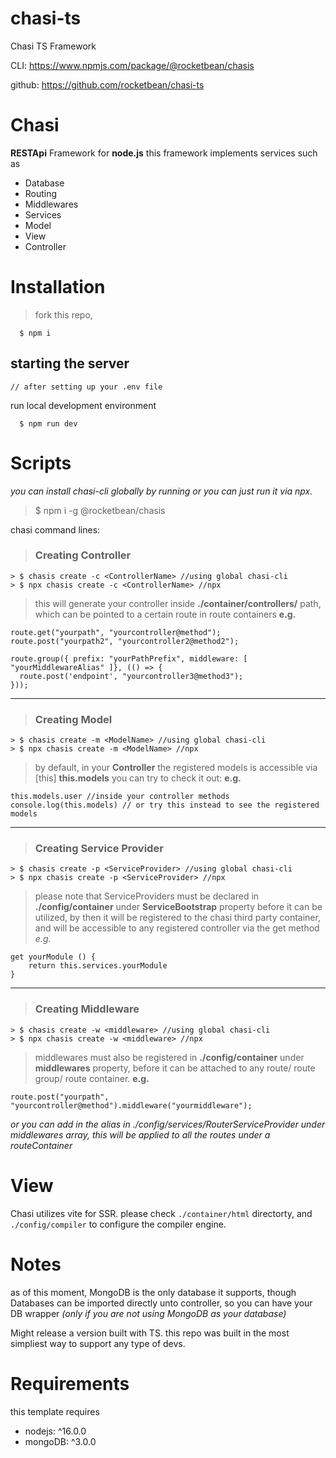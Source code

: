 # chasi-ts
Chasi TS Framework

CLI: https://www.npmjs.com/package/@rocketbean/chasis

github: https://github.com/rocketbean/chasi-ts

# Chasi
**RESTApi** Framework for **node.js**
this framework implements services such as
- Database
- Routing
- Middlewares
- Services
- Model
- View
- Controller

# Installation
  > fork this repo,
  ```
    $ npm i
  ```
## starting the server
    // after setting up your .env file 
run local development environment
```
  $ npm run dev
```
# Scripts


 *you can install chasi-cli globally by running or you can just run it via npx.*
 > $ npm i -g @rocketbean/chasis

chasi command lines: 

> ### Creating Controller
```
> $ chasis create -c <ControllerName> //using global chasi-cli
> $ npx chasis create -c <ControllerName> //npx
```
  > this will generate your controller inside **./container/controllers/** path, 
  which can be pointed to a certain route in route containers
  **e.g.**  
  ```
route.get("yourpath", "yourcontroller@method");
route.post("yourpath2", "yourcontroller2@method2");

route.group({ prefix: "yourPathPrefix", middleware: [ "yourMiddlewareAlias" ]}, (() => {
    route.post('endpoint', "yourcontroller3@method3");
}));
  ```
<hr/>

> ### Creating  Model
  
```
> $ chasis create -m <ModelName> //using global chasi-cli
> $ npx chasis create -m <ModelName> //npx
```

  > by default, in your **Controller** the registered models is accessible via [this] **this.models**
   you can try to check it out:
  **e.g.**
 ```
this.models.user //inside your controller methods
console.log(this.models) // or try this instead to see the registered models
 ```
 <hr/>
 
  > ### Creating Service Provider
  
```
> $ chasis create -p <ServiceProvider> //using global chasi-cli
> $ npx chasis create -p <ServiceProvider> //npx
```
  > please note that ServiceProviders must be declared in **./config/container** under **ServiceBootstrap** property before it can be utilized, by then it will be registered to the chasi third party container, and will be accessible to any registered controller via the get method
  *e.g.*
```
get yourModule () {
    return this.services.yourModule
}
```
<hr/>

> ### Creating Middleware

```
> $ chasis create -w <middleware> //using global chasi-cli
> $ npx chasis create -w <middleware> //npx
```
  > middlewares must also be registered in **./config/container** under **middlewares** property, before it can
    be attached to any route/ route group/ route container.
  **e.g.**
  ```
route.post("yourpath", "yourcontroller@method").middleware("yourmiddleware");
  ```
  *or you can add in the alias in ./config/services/RouterServiceProvider under middlewares array, this will be applied to all the routes under a routeContainer* 
# View
Chasi utilizes vite for SSR.
please check `./container/html` directorty,
and `./config/compiler` to configure the compiler engine.



# Notes
  as of this moment, MongoDB is the only database it supports, though Databases can be imported directly unto controller,
  so you can have your DB wrapper *(only if you are not using MongoDB as your database)*
  
  Might release a version built with TS. this repo was built in the most simpliest way to support any type of devs.

# Requirements 
this template requires 
- nodejs: ^16.0.0
- mongoDB: ^3.0.0
